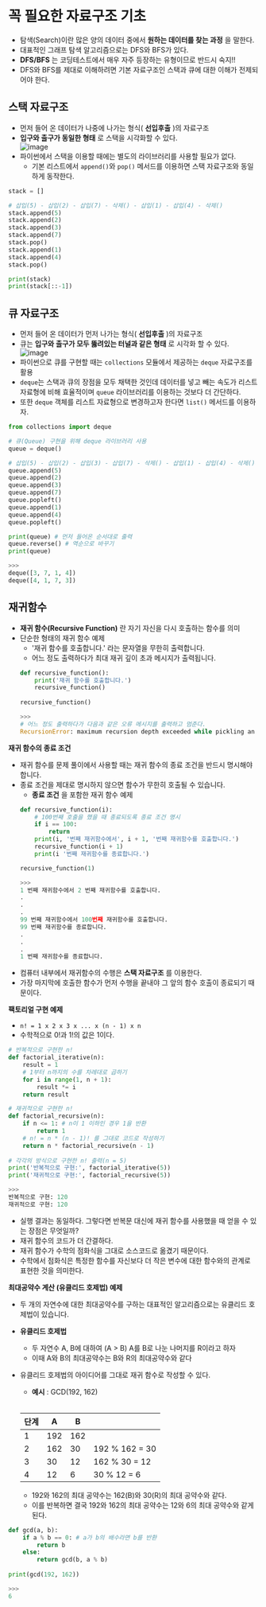 # 꼭 필요한 자료구조 기초
* 탐색(Search)이란 많은 양의 데이터 중에서 **원하는 데이터를 찾는 과정** 을 말한다.
* 대표적인 그래프 탐색 알고리즘으로는 DFS와 BFS가 있다.
* **DFS/BFS** 는 코딩테스트에서 매우 자주 등장하는 유형이므로 반드시 숙지!!
* DFS와 BFS를 제대로 이해하려면 기본 자료구조인 스택과 큐에 대한 이해가 전제되어야 한다.

## 스택 자료구조
* 먼저 들어 온 데이터가 나중에 나가는 형식( **선입후출** )의 자료구조
* **입구와 출구가 동일한 형태** 로 스택을 시각화할 수 있다.  
![image](https://user-images.githubusercontent.com/78528903/179949110-66136927-f659-4d96-a7b6-049308c6e256.png)
* 파이썬에서 스택을 이용할 때에는 별도의 라이브러리를 사용할 필요가 없다.
    * 기본 리스트에서 `append()`와 `pop()` 메서드를 이용하면 스택 자료구조와 동일하게 동작한다.

```python
stack = []

# 삽입(5) - 삽입(2) - 삽입(7) - 삭제() - 삽입(1) - 삽입(4) - 삭제()
stack.append(5)
stack.append(2)
stack.append(3)
stack.append(7)
stack.pop()
stack.append(1)
stack.append(4)
stack.pop()

print(stack)
print(stack[::-1])
```

## 큐 자료구조
* 먼저 들어 온 데이터가 먼저 나가는 형식( **선입후출** )의 자료구조
* 큐는 **입구와 출구가 모두 뚫려있는 터널과 같은 형태** 로 시각화 할 수 있다.  
![image](https://user-images.githubusercontent.com/78528903/179950576-46815d94-f7f5-4e9b-9c03-4cf73626591d.png)
* 파이썬으로 큐를 구현할 때는 `collections` 모듈에서 제공하는 `deque` 자료구조를 활용
* `deque`는 스택과 큐의 장점을 모두 채택한 것인데 데이터를 넣고 빼는 속도가 리스트 자료형에 비해 효율적이며 `queue` 라이브러리를 이용하는 것보다 더 간단하다.
* 또한 `deque` 객체를 리스트 자료형으로 변경하고자 한다면 `list()` 메서드를 이용하자.

```python
from collections import deque

# 큐(Queue) 구현을 위해 deque 라이브러리 사용
queue = deque()

# 삽입(5) - 삽입(2) - 삽입(3) - 삽입(7) - 삭제() - 삽입(1) - 삽입(4) - 삭제()
queue.append(5)
queue.append(2)
queue.append(3)
queue.append(7)
queue.popleft()
queue.append(1)
queue.append(4)
queue.popleft()

print(queue) # 먼저 들어온 순서대로 출력
queue.reverse() # 역순으로 바꾸기
print(queue)

>>>
deque([3, 7, 1, 4])
deque([4, 1, 7, 3])
```

## 재귀함수
* **재귀 함수(Recursive Function)** 란 자기 자신을 다시 호출하는 함수를 의미
* 단순한 형태의 재귀 함수 예제
    * '재귀 함수를 호출합니다.' 라는 문자열을 무한히 출력합니다.
    * 어느 정도 출력하다가 최대 재귀 깊이 초과 메시지가 출력됩니다.
    ```python
    def recursive_function():
        print('재귀 함수를 호출합니다.')
        recursive_function()
        
    recursive_function()
    
    >>>
    # 어느 정도 출력하다가 다음과 같은 오류 메시지를 출력하고 멈춘다.
    RecursionError: maximum recursion depth exceeded while pickling an object
    ```

**재귀 함수의 종료 조건**
* 재귀 함수를 문제 풀이에서 사용할 때는 재귀 함수의 종료 조건을 반드시 명시해야 합니다.
* 종료 조건을 제대로 명시하지 않으면 함수가 무한히 호출될 수 있습니다.
    * **종료 조건** 을 포함한 재귀 함수 예제
    ```python
    def recursive_function(i):
        # 100번째 호출을 했을 때 종료되도록 종료 조건 명시
        if i == 100:
            return
        print(i, '번째 재귀함수에서', i + 1, '번째 재귀함수를 호출합니다.')
        recursive_function(i + 1)
        print(i '번째 재귀함수를 종료합니다.')
    
    recursive_function(1)
    
    >>>
    1 번째 재귀함수에서 2 번째 재귀함수를 호출합니다.
    .
    .
    .
    99 번째 재귀함수에서 100번째 재귀함수를 호출합니다.
    99 번째 재귀함수를 종료합니다.
    .
    .
    .
    1 번째 재귀함수를 종료합니다.
    ```
* 컴퓨터 내부에서 재귀함수의 수행은 **스택 자료구조** 를 이용한다.
* 가장 마지막에 호출한 함수가 먼저 수행을 끝내야 그 앞의 함수 호출이 종료되기 때문이다.

**팩토리얼 구현 예제**
* `n! = 1 x 2 x 3 x ... x (n - 1) x n`
* 수학적으로 0!과 1!의 값은 1이다.
```python
# 반복적으로 구현한 n!
def factorial_iterative(n):
    result = 1
    # 1부터 n까지의 수를 차례대로 곱하기
    for i in range(1, n + 1):
        result *= i
    return result

# 재귀적으로 구현한 n!
def factorial_recursive(n):
    if n <= 1: # n이 1 이하인 경우 1을 반환
        return 1
    # n! = n * (n - 1)! 를 그대로 코드로 작성하기
    return n * factorial_recursive(n - 1)
    
# 각각의 방식으로 구현한 n! 출력(n = 5)
print('반복적으로 구현:', factorial_iterative(5))
print('재귀적으로 구현:', factorial_recursive(5))

>>>
반복적으로 구현: 120
재귀적으로 구현: 120
```
* 실행 결과는 동일하다. 그렇다면 반복문 대신에 재귀 함수를 사용했을 때 얻을 수 있는 장점은 무엇일까?
* 재귀 함수의 코드가 더 간결하다.
* 재귀 함수가 수학의 점화식을 그대로 소스코드로 옮겼기 때문이다.
* 수학에서 점화식은 특정한 함수를 자신보다 더 작은 변수에 대한 함수와의 관계로 표현한 것을 의미한다.

**최대공약수 계산 (유클리드 호제법) 예제**
* 두 개의 자연수에 대한 최대공약수를 구하는 대표적인 알고리즘으로는 유클리드 호제법이 있습니다.
* **유클리드 호제법**
    * 두 자연수 A, B에 대하여 (A > B) A를 B로 나눈 나머지를 R이라고 하자
    * 이때 A와 B의 최대공약수는 B와 R의 최대공약수와 같다
* 유클리드 호제법의 아이디어를 그대로 재귀 함수로 작성할 수 있다.
    * **예시** : GCD(192, 162)  
    <br/>
    
    |단계| A | B ||
    |---|---|---|---|
    |1  |192|162||
    |2  |162|30|192 % 162 = 30|
    |3  |30|12|162 % 30 = 12|
    |4  |12|6|30 % 12 = 6|
    * 192와 162의 최대 공약수는 162(B)와 30(R)의 최대 공약수와 같다.
    * 이를 반복하면 결국 192와 162의 최대 공약수는 12와 6의 최대 공약수와 같게된다.

```python
def gcd(a, b):
    if a % b == 0: # a가 b의 배수라면 b를 반환
        return b
    else:
        return gcd(b, a % b)
        
print(gcd(192, 162))

>>>
6
```
